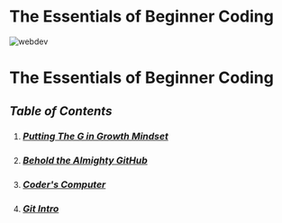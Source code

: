 # The Essentials of Beginner Coding #
![webdev](https://encrypted-tbn0.gstatic.com/images?q=tbn:ANd9GcQnA-5lgailBPL6NG0n_1xhvuMNkefVNyYr9w&usqp=CAU)
# The Essentials of Beginner Coding #

## *Table of Contents* ##
1. ### _[Putting The G in Growth Mindset](https://marco-senpai.github.io/)_ ###

2. ### _[Behold the Almighty GitHub](https://marco-senpai.github.io/topics-learned.github.io/)_ ###

3. ### _[Coder's Computer](https://marco-senpai.github.io/coders-computer.github.io/)_ ###

4. ### _[Git Intro](https://marco-senpai.github.io/git-intro.github.io/)_ ###
